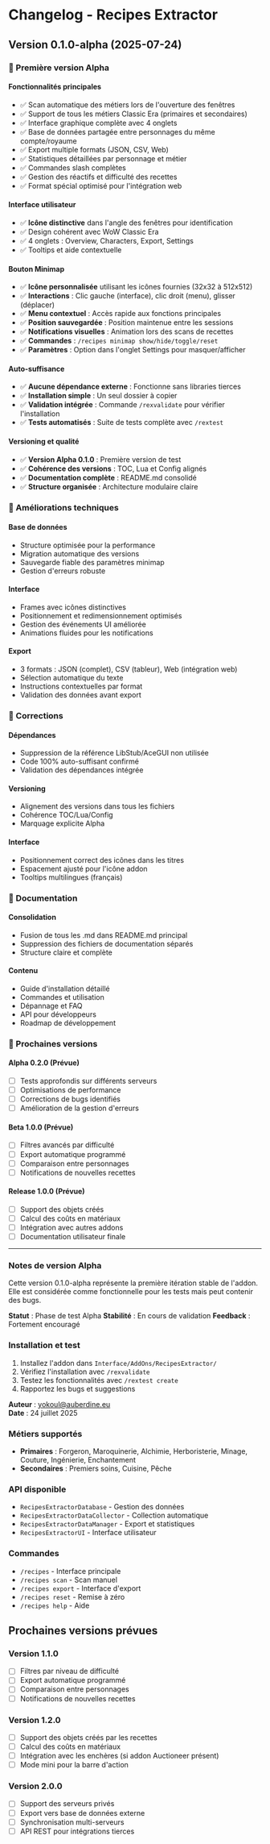 # Changelog - Recipes Extractor

## Version 0.1.0-alpha (2025-07-24)

### 🚀 Première version Alpha

#### Fonctionnalités principales
- ✅ Scan automatique des métiers lors de l'ouverture des fenêtres
- ✅ Support de tous les métiers Classic Era (primaires et secondaires)
- ✅ Interface graphique complète avec 4 onglets
- ✅ Base de données partagée entre personnages du même compte/royaume
- ✅ Export multiple formats (JSON, CSV, Web)
- ✅ Statistiques détaillées par personnage et métier
- ✅ Commandes slash complètes
- ✅ Gestion des réactifs et difficulté des recettes
- ✅ Format spécial optimisé pour l'intégration web

#### Interface utilisateur
- ✅ **Icône distinctive** dans l'angle des fenêtres pour identification
- ✅ Design cohérent avec WoW Classic Era
- ✅ 4 onglets : Overview, Characters, Export, Settings
- ✅ Tooltips et aide contextuelle

#### Bouton Minimap
- ✅ **Icône personnalisée** utilisant les icônes fournies (32x32 à 512x512)
- ✅ **Interactions** : Clic gauche (interface), clic droit (menu), glisser (déplacer)
- ✅ **Menu contextuel** : Accès rapide aux fonctions principales
- ✅ **Position sauvegardée** : Position maintenue entre les sessions
- ✅ **Notifications visuelles** : Animation lors des scans de recettes
- ✅ **Commandes** : `/recipes minimap show/hide/toggle/reset`
- ✅ **Paramètres** : Option dans l'onglet Settings pour masquer/afficher

#### Auto-suffisance
- ✅ **Aucune dépendance externe** : Fonctionne sans libraries tierces
- ✅ **Installation simple** : Un seul dossier à copier
- ✅ **Validation intégrée** : Commande `/rexvalidate` pour vérifier l'installation
- ✅ **Tests automatisés** : Suite de tests complète avec `/rextest`

#### Versioning et qualité
- ✅ **Version Alpha 0.1.0** : Première version de test
- ✅ **Cohérence des versions** : TOC, Lua et Config alignés
- ✅ **Documentation complète** : README.md consolidé
- ✅ **Structure organisée** : Architecture modulaire claire

### 🔧 Améliorations techniques

#### Base de données
- Structure optimisée pour la performance
- Migration automatique des versions
- Sauvegarde fiable des paramètres minimap
- Gestion d'erreurs robuste

#### Interface
- Frames avec icônes distinctives
- Positionnement et redimensionnement optimisés
- Gestion des événements UI améliorée
- Animations fluides pour les notifications

#### Export
- 3 formats : JSON (complet), CSV (tableur), Web (intégration web)
- Sélection automatique du texte
- Instructions contextuelles par format
- Validation des données avant export

### 🐛 Corrections

#### Dépendances
- Suppression de la référence LibStub/AceGUI non utilisée
- Code 100% auto-suffisant confirmé
- Validation des dépendances intégrée

#### Versioning
- Alignement des versions dans tous les fichiers
- Cohérence TOC/Lua/Config
- Marquage explicite Alpha

#### Interface
- Positionnement correct des icônes dans les titres
- Espacement ajusté pour l'icône addon
- Tooltips multilingues (français)

### 📝 Documentation

#### Consolidation
- Fusion de tous les .md dans README.md principal
- Suppression des fichiers de documentation séparés
- Structure claire et complète

#### Contenu
- Guide d'installation détaillé
- Commandes et utilisation
- Dépannage et FAQ
- API pour développeurs
- Roadmap de développement

### 🔮 Prochaines versions

#### Alpha 0.2.0 (Prévue)
- [ ] Tests approfondis sur différents serveurs
- [ ] Optimisations de performance
- [ ] Corrections de bugs identifiés
- [ ] Amélioration de la gestion d'erreurs

#### Beta 1.0.0 (Prévue)
- [ ] Filtres avancés par difficulté
- [ ] Export automatique programmé
- [ ] Comparaison entre personnages
- [ ] Notifications de nouvelles recettes

#### Release 1.0.0 (Prévue)
- [ ] Support des objets créés
- [ ] Calcul des coûts en matériaux
- [ ] Intégration avec autres addons
- [ ] Documentation utilisateur finale

---

### Notes de version Alpha

Cette version 0.1.0-alpha représente la première itération stable de l'addon. 
Elle est considérée comme fonctionnelle pour les tests mais peut contenir des bugs.

**Statut** : Phase de test Alpha
**Stabilité** : En cours de validation
**Feedback** : Fortement encouragé

### Installation et test

1. Installez l'addon dans `Interface/AddOns/RecipesExtractor/`
2. Vérifiez l'installation avec `/rexvalidate`
3. Testez les fonctionnalités avec `/rextest create`
4. Rapportez les bugs et suggestions

**Auteur** : yokoul@auberdine.eu  
**Date** : 24 juillet 2025

### Métiers supportés
- **Primaires** : Forgeron, Maroquinerie, Alchimie, Herboristerie, Minage, Couture, Ingénierie, Enchantement
- **Secondaires** : Premiers soins, Cuisine, Pêche

### API disponible
- `RecipesExtractorDatabase` - Gestion des données
- `RecipesExtractorDataCollector` - Collection automatique
- `RecipesExtractorDataManager` - Export et statistiques  
- `RecipesExtractorUI` - Interface utilisateur

### Commandes
- `/recipes` - Interface principale
- `/recipes scan` - Scan manuel
- `/recipes export` - Interface d'export
- `/recipes reset` - Remise à zéro
- `/recipes help` - Aide

## Prochaines versions prévues

### Version 1.1.0
- [ ] Filtres par niveau de difficulté
- [ ] Export automatique programmé
- [ ] Comparaison entre personnages
- [ ] Notifications de nouvelles recettes

### Version 1.2.0
- [ ] Support des objets créés par les recettes
- [ ] Calcul des coûts en matériaux
- [ ] Intégration avec les enchères (si addon Auctioneer présent)
- [ ] Mode mini pour la barre d'action

### Version 2.0.0
- [ ] Support des serveurs privés
- [ ] Export vers base de données externe
- [ ] Synchronisation multi-serveurs
- [ ] API REST pour intégrations tierces
